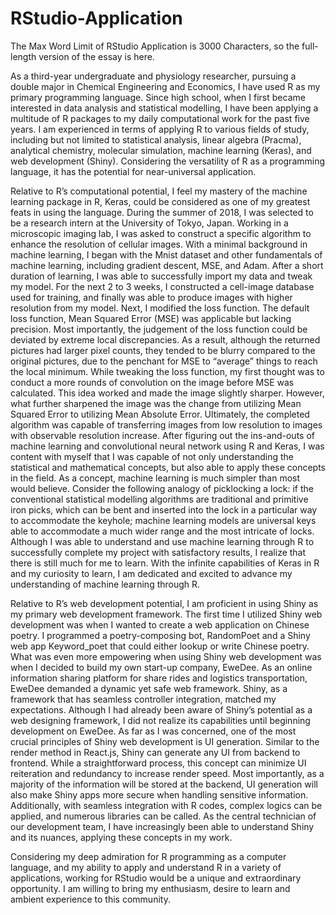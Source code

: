 # RStudio-Application
The Max Word Limit of RStudio Application is 3000 Characters, so the full-length version of the essay is here.

As a third-year undergraduate and physiology researcher, pursuing a double major in Chemical Engineering and Economics, I have used R as my primary programming language. Since high school, when I first became interested in data analysis and statistical modelling, I have been applying a multitude of R packages to my daily computational work for the past five years. I am experienced in terms of applying R to various fields of study, including but not limited to statistical analysis, linear algebra (Pracma), analytical chemistry, molecular simulation, machine learning (Keras), and web development (Shiny). Considering the versatility of R as a programming language, it has the potential for near-universal application.   

Relative to R’s computational potential, I feel my mastery of the machine learning package in R, Keras, could be considered as one of my greatest feats in using the language. During the summer of 2018, I was selected to be a research intern at the University of Tokyo, Japan. Working in a microscopic imaging lab, I was asked to construct a specific algorithm to enhance the resolution of cellular images. With a minimal background in machine learning, I began with the Mnist dataset and other fundamentals of machine learning, including gradient descent, MSE, and Adam. After a short duration of learning, I was able to successfully import my data and tweak my model. For the next 2 to 3 weeks, I constructed a cell-image database used for training, and finally was able to produce images with higher resolution from my model. Next, I modified the loss function. The default loss function, Mean Squared Error (MSE) was applicable but lacking precision. Most importantly, the judgement of the loss function could be deviated by extreme local discrepancies. As a result, although the returned pictures had larger pixel counts, they tended to be blurry compared to the original pictures, due to the penchant for MSE to “average” things to reach the local minimum. While tweaking the loss function, my first thought was to conduct a more rounds of convolution on the image before MSE was calculated. This idea worked and made the image slightly sharper. However, what further sharpened the image was the change from utilizing Mean Squared Error to utilizing Mean Absolute Error. Ultimately, the completed algorithm was capable of transferring images from low resolution to images with observable resolution increase.
After figuring out the ins-and-outs of machine learning and convolutional neural network using R and Keras, I was content with myself that I was capable of not only understanding the statistical and mathematical concepts, but also able to apply these concepts in the field. As a concept, machine learning is much simpler than most would believe. Consider the following analogy of picklocking a lock: if the conventional statistical modelling algorithms are traditional and primitive iron picks, which can be bent and inserted into the lock in a particular way to accommodate the keyhole; machine learning models are universal keys able to accommodate a much wider range and the most intricate of locks. 
Although I was able to understand and use machine learning through R to successfully complete my project with satisfactory results, I realize that there is still much for me to learn. With the infinite capabilities of Keras in R and my curiosity to learn, I am dedicated and excited to advance my understanding of machine learning through R.

Relative to R’s web development potential, I am proficient in using Shiny as my primary web development framework. The first time I utilized Shiny web development was when I wanted to create a web application on Chinese poetry. I programmed a poetry-composing bot, RandomPoet and a Shiny web app Keyword_poet that could either lookup or write Chinese poetry. 
What was even more empowering when using Shiny web development was when I decided to build my own start-up company, EweDee. As an online information sharing platform for share rides and logistics transportation, EweDee demanded a dynamic yet safe web framework. Shiny, as a framework that has seamless controller integration, matched my expectations. Although I had already been aware of Shiny’s potential as a web designing framework, I did not realize its capabilities until beginning development on EweDee. As far as I was concerned, one of the most crucial principles of Shiny web development is UI generation. Similar to the render method in React.js, Shiny can generate any UI from backend to frontend. While a straightforward process, this concept can minimize UI reiteration and redundancy to increase render speed. Most importantly, as a majority of the information will be stored at the backend, UI generation will also make Shiny apps more secure when handling sensitive information. Additionally, with seamless integration with R codes, complex logics can be applied, and numerous libraries can be called.
As the central technician of our development team, I have increasingly been able to understand Shiny and its nuances, applying these concepts in my work. 

Considering my deep admiration for R programming as a computer language, and my ability to apply and understand R in a variety of applications, working for RStudio would be a unique and extraordinary opportunity. I am willing to bring my enthusiasm, desire to learn and ambient experience to this community. 
